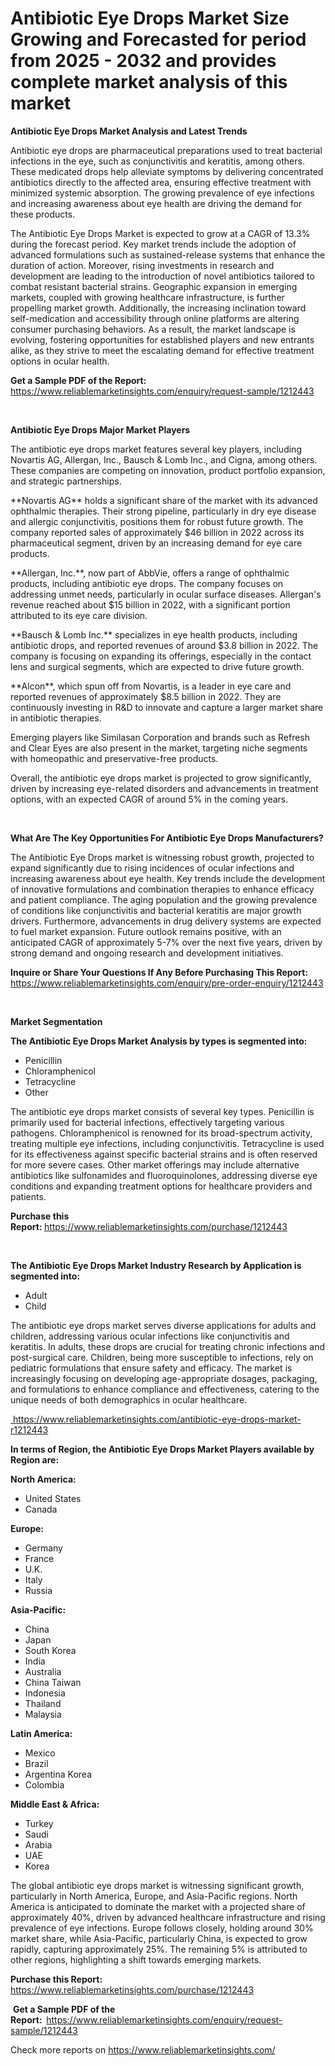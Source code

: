 <p><h1>Antibiotic Eye Drops Market Size Growing and Forecasted for period from 2025 - 2032 and provides complete market analysis of this market</h1></p><p><strong>Antibiotic Eye Drops Market Analysis and Latest Trends</strong></p>
<p><p>Antibiotic eye drops are pharmaceutical preparations used to treat bacterial infections in the eye, such as conjunctivitis and keratitis, among others. These medicated drops help alleviate symptoms by delivering concentrated antibiotics directly to the affected area, ensuring effective treatment with minimized systemic absorption. The growing prevalence of eye infections and increasing awareness about eye health are driving the demand for these products.</p><p>The Antibiotic Eye Drops Market is expected to grow at a CAGR of 13.3% during the forecast period. Key market trends include the adoption of advanced formulations such as sustained-release systems that enhance the duration of action. Moreover, rising investments in research and development are leading to the introduction of novel antibiotics tailored to combat resistant bacterial strains. Geographic expansion in emerging markets, coupled with growing healthcare infrastructure, is further propelling market growth. Additionally, the increasing inclination toward self-medication and accessibility through online platforms are altering consumer purchasing behaviors. As a result, the market landscape is evolving, fostering opportunities for established players and new entrants alike, as they strive to meet the escalating demand for effective treatment options in ocular health.</p></p>
<p><strong>Get a Sample PDF of the Report:&nbsp;</strong> <a href="https://www.reliablemarketinsights.com/enquiry/request-sample/1212443?utm_campaign=3264&utm_medium=2&utm_source=Github&utm_content=ia&utm_term=24032025&utm_id=antibiotic-eye-drops">https://www.reliablemarketinsights.com/enquiry/request-sample/1212443</a></p>
<p>&nbsp;</p>
<p><strong>Antibiotic Eye Drops Major Market Players</strong></p>
<p><p>The antibiotic eye drops market features several key players, including Novartis AG, Allergan, Inc., Bausch & Lomb Inc., and Cigna, among others. These companies are competing on innovation, product portfolio expansion, and strategic partnerships.</p><p>**Novartis AG** holds a significant share of the market with its advanced ophthalmic therapies. Their strong pipeline, particularly in dry eye disease and allergic conjunctivitis, positions them for robust future growth. The company reported sales of approximately $46 billion in 2022 across its pharmaceutical segment, driven by an increasing demand for eye care products.</p><p>**Allergan, Inc.**, now part of AbbVie, offers a range of ophthalmic products, including antibiotic eye drops. The company focuses on addressing unmet needs, particularly in ocular surface diseases. Allergan's revenue reached about $15 billion in 2022, with a significant portion attributed to its eye care division.</p><p>**Bausch & Lomb Inc.** specializes in eye health products, including antibiotic drops, and reported revenues of around $3.8 billion in 2022. The company is focusing on expanding its offerings, especially in the contact lens and surgical segments, which are expected to drive future growth.</p><p>**Alcon**, which spun off from Novartis, is a leader in eye care and reported revenues of approximately $8.5 billion in 2022. They are continuously investing in R&D to innovate and capture a larger market share in antibiotic therapies.</p><p>Emerging players like Similasan Corporation and brands such as Refresh and Clear Eyes are also present in the market, targeting niche segments with homeopathic and preservative-free products.</p><p>Overall, the antibiotic eye drops market is projected to grow significantly, driven by increasing eye-related disorders and advancements in treatment options, with an expected CAGR of around 5% in the coming years.</p></p>
<p>&nbsp;</p>
<p><strong>What Are The Key Opportunities For Antibiotic Eye Drops Manufacturers?</strong></p>
<p><p>The Antibiotic Eye Drops market is witnessing robust growth, projected to expand significantly due to rising incidences of ocular infections and increasing awareness about eye health. Key trends include the development of innovative formulations and combination therapies to enhance efficacy and patient compliance. The aging population and the growing prevalence of conditions like conjunctivitis and bacterial keratitis are major growth drivers. Furthermore, advancements in drug delivery systems are expected to fuel market expansion. Future outlook remains positive, with an anticipated CAGR of approximately 5-7% over the next five years, driven by strong demand and ongoing research and development initiatives.</p></p>
<p><strong>Inquire or Share Your Questions If Any Before Purchasing This Report:</strong> <a href="https://www.reliablemarketinsights.com/enquiry/pre-order-enquiry/1212443?utm_campaign=3264&utm_medium=2&utm_source=Github&utm_content=ia&utm_term=24032025&utm_id=antibiotic-eye-drops">https://www.reliablemarketinsights.com/enquiry/pre-order-enquiry/1212443</a></p>
<p>&nbsp;</p>
<p><strong>Market Segmentation</strong></p>
<p><strong>The Antibiotic Eye Drops Market Analysis by types is segmented into:</strong></p>
<p><ul><li>Penicillin</li><li>Chloramphenicol</li><li>Tetracycline</li><li>Other</li></ul></p>
<p><p>The antibiotic eye drops market consists of several key types. Penicillin is primarily used for bacterial infections, effectively targeting various pathogens. Chloramphenicol is renowned for its broad-spectrum activity, treating multiple eye infections, including conjunctivitis. Tetracycline is used for its effectiveness against specific bacterial strains and is often reserved for more severe cases. Other market offerings may include alternative antibiotics like sulfonamides and fluoroquinolones, addressing diverse eye conditions and expanding treatment options for healthcare providers and patients.</p></p>
<p><strong>Purchase this Report:&nbsp;</strong><a href="https://www.reliablemarketinsights.com/purchase/1212443?utm_campaign=3264&utm_medium=2&utm_source=Github&utm_content=ia&utm_term=24032025&utm_id=antibiotic-eye-drops">https://www.reliablemarketinsights.com/purchase/1212443</a></p>
<p>&nbsp;</p>
<p><strong>The Antibiotic Eye Drops Market Industry Research by Application is segmented into:</strong></p>
<p><ul><li>Adult</li><li>Child</li></ul></p>
<p><p>The antibiotic eye drops market serves diverse applications for adults and children, addressing various ocular infections like conjunctivitis and keratitis. In adults, these drops are crucial for treating chronic infections and post-surgical care. Children, being more susceptible to infections, rely on pediatric formulations that ensure safety and efficacy. The market is increasingly focusing on developing age-appropriate dosages, packaging, and formulations to enhance compliance and effectiveness, catering to the unique needs of both demographics in ocular healthcare.</p></p>
<p><a href="https://www.reliablemarketinsights.com/antibiotic-eye-drops-market-r1212443?utm_campaign=3264&utm_medium=2&utm_source=Github&utm_content=ia&utm_term=24032025&utm_id=antibiotic-eye-drops">&nbsp;https://www.reliablemarketinsights.com/antibiotic-eye-drops-market-r1212443</a></p>
<p><strong>In terms of Region, the Antibiotic Eye Drops Market Players available by Region are:</strong></p>
<p>
    <p> <strong> North America: </strong>
        <ul>
            <li>United States</li>
            <li>Canada</li>
        </ul>
        </p> 
    <p> <strong> Europe: </strong>
        <ul>
            <li>Germany</li>
            <li>France</li>
            <li>U.K.</li>
            <li>Italy</li>
            <li>Russia</li>
        </ul>
        </p> 
    <p> <strong> Asia-Pacific: </strong>
        <ul>
            <li>China</li>
            <li>Japan</li>
            <li>South Korea</li>
            <li>India</li>
            <li>Australia</li>
            <li>China Taiwan</li>
            <li>Indonesia</li>
            <li>Thailand</li>
            <li>Malaysia</li>
        </ul>
        </p> 
    <p> <strong> Latin America: </strong>
        <ul>
            <li>Mexico</li>
            <li>Brazil</li>
            <li>Argentina Korea</li>
            <li>Colombia</li>
        </ul>
        </p> 
    <p> <strong> Middle East & Africa: </strong>
        <ul>
            <li>Turkey</li>
            <li>Saudi</li>
            <li>Arabia</li>
            <li>UAE</li>
            <li>Korea</li>
        </ul>
    </p>
    </p>
<p><p>The global antibiotic eye drops market is witnessing significant growth, particularly in North America, Europe, and Asia-Pacific regions. North America is anticipated to dominate the market with a projected share of approximately 40%, driven by advanced healthcare infrastructure and rising prevalence of eye infections. Europe follows closely, holding around 30% market share, while Asia-Pacific, particularly China, is expected to grow rapidly, capturing approximately 25%. The remaining 5% is attributed to other regions, highlighting a shift towards emerging markets.</p></p>
<p><strong>Purchase this Report: </strong><a href="https://www.reliablemarketinsights.com/purchase/1212443?utm_campaign=3264&utm_medium=2&utm_source=Github&utm_content=ia&utm_term=24032025&utm_id=antibiotic-eye-drops">https://www.reliablemarketinsights.com/purchase/1212443</a></p>
<p>&nbsp;<strong>Get a Sample PDF of the Report:&nbsp;&nbsp;</strong><a href="https://www.reliablemarketinsights.com/enquiry/request-sample/1212443?utm_campaign=3264&utm_medium=2&utm_source=Github&utm_content=ia&utm_term=24032025&utm_id=antibiotic-eye-drops">https://www.reliablemarketinsights.com/enquiry/request-sample/1212443</a></p>
<p><strong></strong></p>
<p>Check more reports on <a href="https://www.reliablemarketinsights.com/?utm_campaign=3264&utm_medium=2&utm_source=Github&utm_content=ia&utm_term=24032025&utm_id=antibiotic-eye-drops">https://www.reliablemarketinsights.com/</a></p>